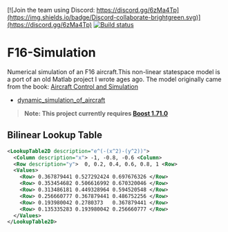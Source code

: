 [![Join the team using Discord: https://discord.gg/6zMa4Tp](https://img.shields.io/badge/Discord-collaborate-brightgreen.svg)](https://discord.gg/6zMa4Tp)
[![Build status](https://ci.appveyor.com/api/projects/status/07276mey39n8kaob?svg=true)](https://ci.appveyor.com/project/DavidMcCabe/simpleircraftsimulator)


# F16-Simulation

Numerical simulation of an F16 aircraft.This non-linear statespace model is a port of an old Matlab project I wrote ages ago.  The model originally came from the book:
[Aircraft Control and Simulation](https://www.google.com/search?q=Aircraft+Control+and+Simulation&source=lnms&tbm=isch&sa=X&ved=2ahUKEwjbz6vpkNfoAhVCi1wKHYkKBSIQ_AUoAXoECBsQAw&biw=1506&bih=712#imgrc=0XpnQJDE3oj5dM)
- [dynamic_simulation_of_aircraft](docs/dynamic_simulation_of_aircraft.md)

> **Note: This project currently requires [Boost 1.71.0](https://www.boost.org/users/history/version_1_71_0.html)**


## Bilinear Lookup Table
```xml
<LookupTable2D description="e^(-(x^2)-(y^2))">
  <Column description="x"> -1, -0.8, -0.6 <Column>
  <Row description="y">  0, 0.2, 0.4, 0.6, 0.8, 1 <Row>
  <Values>
    <Row> 0.367879441 0.527292424 0.697676326 </Row>
    <Row> 0.353454682 0.506616992 0.670320046 </Row>
    <Row> 0.313486181 0.449328964 0.594520548 </Row>
    <Row> 0.256660777 0.367879441 0.486752256 </Row>
    <Row> 0.193980042 0.2780373   0.367879441 </Row>
    <Row> 0.135335283 0.193980042 0.256660777 </Row>
  </Values>
</LookupTable2D>
```
